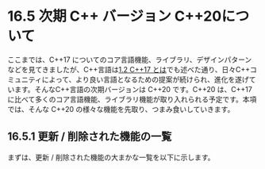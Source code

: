 # 16.5 次期 C++ バージョン C++20について

ここまでは、C++17 についてのコア言語機能、ライブラリ、デザインパターンなどを見てきましたが、C++言語は[1.2 C++17 とは](/Chap1/11-c17.md)でも述べた通り、日々C++コミュニティによって、より良い言語となるための提案が続けられ、進化を遂げています。そんなC++言語の次期バージョンは C++20 です。C++20 は、C++17 に比べて多くのコア言語機能、ライブラリ機能が取り入れられる予定です。本項では、そんな C++20 の様々な機能を先取り、つまみ食いしていきます。

## 16.5.1 更新 / 削除された機能の一覧

まずは、更新 / 削除された機能の大まかな一覧を以下に示します。

